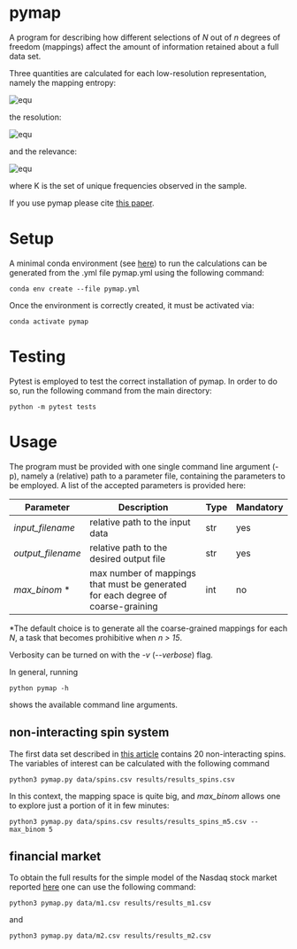 # pymap

A program for describing how different selections of *N* out of *n* degrees of freedom (mappings) affect the amount of information retained about a full data set.

Three quantities are calculated for each low-resolution representation, namely the mapping entropy:

![equ](https://latex.codecogs.com/gif.latex?S_{map}&space;=&space;\sum_{\phi}p(\phi)&space;\ln\left(\frac{p(\phi)}{\overline{p(\phi)}}&space;\right))

the resolution:

![equ](https://latex.codecogs.com/gif.latex?H_{s}&space;=&space;-\sum_{\phi}p(\phi)&space;\ln\left(p(\phi)\right))

and the relevance:

![equ](https://latex.codecogs.com/gif.latex?H_{k}&space;=&space;-\sum_{K}p(k)\ln\left(p(k)\right).)

where K is the set of unique frequencies observed in the sample.

If you use pymap please cite [this paper](https://arxiv.org/abs/2203.00100).


# Setup

A minimal conda environment (see [here](https://docs.conda.io/projects/conda/en/latest/user-guide/install/index.html)) to run the calculations can be generated from the .yml file pymap.yml using the following command:

```
conda env create --file pymap.yml
```

Once the environment is correctly created, it must be activated via:

```
conda activate pymap
```

# Testing

Pytest is employed to test the correct installation of pymap. In order to do so, run the following command from the main directory:

```
python -m pytest tests
```

# Usage

The program must be provided with one single command line argument (-p), namely a (relative) path to a parameter file, containing the parameters to be employed. A list of the accepted parameters is provided here:

| Parameter | Description | Type | Mandatory |
| ----------- | ----------- | ---- | ------- |
| *input_filename* | relative path to the input data | str | yes |
| *output_filename* | relative path to the desired output file | str | yes |
| *max_binom* *| max number of mappings that must be generated for each degree of coarse-graining | int | no |


*The default choice is to generate all the coarse-grained mappings for each *N*, a task that becomes prohibitive when *n > 15*. 

Verbosity can be turned on with the *-v* (*--verbose*) flag.

In general, running

```
python pymap -h
```

shows the available command line arguments.

## non-interacting spin system

The first data set described in [this article](https://arxiv.org/abs/2203.00100) contains 20 non-interacting spins. The variables of interest can be calculated with the following command

```
python3 pymap.py data/spins.csv results/results_spins.csv
```

In this context, the mapping space is quite big, and *max_binom* allows one to explore just a portion of it in few minutes: 

```
python3 pymap.py data/spins.csv results/results_spins_m5.csv --max_binom 5
```

## financial market

To obtain the full results for the simple model of the Nasdaq stock market reported [here](https://arxiv.org/abs/2203.00100) one can use the following command:

```
python3 pymap.py data/m1.csv results/results_m1.csv
```

and 

```
python3 pymap.py data/m2.csv results/results_m2.csv
```
